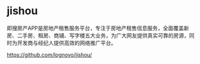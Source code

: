 jishou
======

即搜房产APP是房地产租售服务平台，专注于房地产租售信息服务，全面覆盖新房、二手房、租房、商铺、写字楼五大业务，为广大网友提供真实可靠的房源，同时为开发商与经纪人提供高效的网络推广平台。

https://github.com/lognovo/jishou/